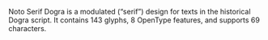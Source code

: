 Noto Serif Dogra is a modulated (“serif”) design for texts in the historical Dogra script. It contains 143 glyphs, 8 OpenType features, and supports 69 characters.